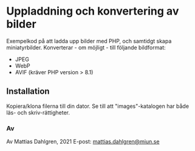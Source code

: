 # Uppladdning och konvertering av bilder
Exempelkod på att ladda upp bilder med PHP, och samtidgt skapa miniatyrbilder.
Konverterar - om möjligt - till följande bildformat:
* JPEG
* WebP
* AVIF (kräver PHP version > 8.1)

## Installation
Kopiera/klona filerna till din dator. Se till att "images"-katalogen har både läs- och skriv-rättigheter.

### Av
Av Mattias Dahlgren, 2021
E-post: mattias.dahlgren@miun.se

